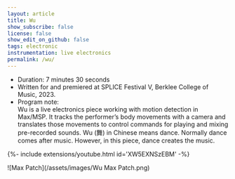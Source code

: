 ```yaml
---
layout: article
title: Wu 
show_subscribe: false
license: false
show_edit_on_github: false
tags: electronic
instrumentation: live electronics
permalink: /wu/
---
```



<ul class="piece-info-list">
  <li>
    Duration: 7 minutes 30 seconds
  </li>
  <li>
    Written for and premiered at SPLICE Festival V, Berklee College of Music, 2023.
  </li>
  <li>
    Program note: 
    <div class="program-notes">
      Wu is a live electronics piece working with motion detection in Max/MSP. It tracks the performer’s body movements with a camera and translates those movements to control commands for playing and mixing pre-recorded sounds. Wu (舞) in Chinese means dance. Normally dance comes after music. However, in this piece, dance creates the music.
    </div>
  </li>
</ul>

<div>{%- include extensions/youtube.html id='XW5EXNSzEBM' -%}</div>

![Max Patch](/assets/images/Wu Max Patch.png)


